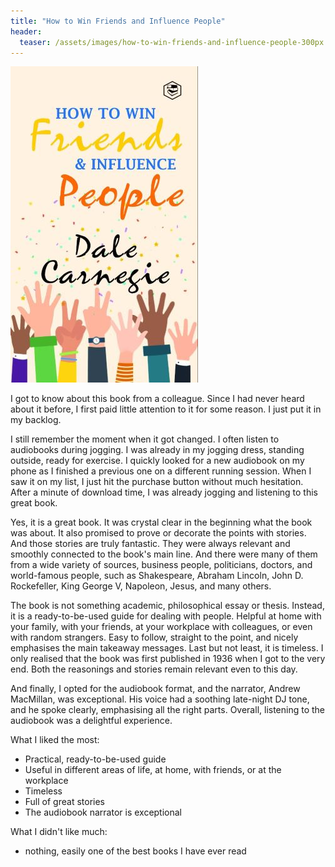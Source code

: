```yaml
---
title: "How to Win Friends and Influence People"
header:
  teaser: /assets/images/how-to-win-friends-and-influence-people-300px.jpg
---
```


![](/assets/images/how-to-win-friends-and-influence-people-300px.jpg)

I got to know about this book from a colleague. Since I had never heard about it before, I first paid little attention to it for some reason. I just put it in my backlog.

I still remember the moment when it got changed. I often listen to audiobooks during jogging. I was already in my jogging dress, standing outside, ready for exercise. I quickly looked for a new audiobook on my phone as I finished a previous one on a different running session. When I saw it on my list, I just hit the purchase button without much hesitation. After a minute of download time, I was already jogging and listening to this great book.

Yes, it is a great book. It was crystal clear in the beginning what the book was about. It also promised to prove or decorate the points with stories. And those stories are truly fantastic. They were always relevant and smoothly connected to the book's main line. And there were many of them from a wide variety of sources, business people, politicians, doctors, and world-famous people, such as Shakespeare, Abraham Lincoln, John D. Rockefeller, King George V, Napoleon, Jesus, and many others.

The book is not something academic, philosophical essay or thesis. Instead, it is a ready-to-be-used guide for dealing with people. Helpful at home with your family, with your friends, at your workplace with colleagues, or even with random strangers. Easy to follow, straight to the point, and nicely emphasises the main takeaway messages. Last but not least, it is timeless. I only realised that the book was first published in 1936 when I got to the very end. Both the reasonings and stories remain relevant even to this day.

And finally, I opted for the audiobook format, and the narrator, Andrew MacMillan, was exceptional. His voice had a soothing late-night DJ tone, and he spoke clearly, emphasising all the right parts. Overall, listening to the audiobook was a delightful experience.

What I liked the most:
- Practical, ready-to-be-used guide
- Useful in different areas of life, at home, with friends, or at the workplace
- Timeless
- Full of great stories
- The audiobook narrator is exceptional

What I didn't like much:
- nothing, easily one of the best books I have ever read
